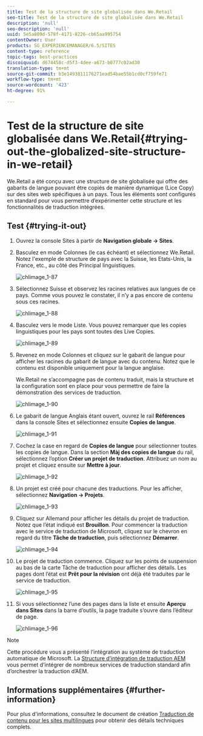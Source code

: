 ```yaml
---
title: Test de la structure de site globalisée dans We.Retail
seo-title: Test de la structure de site globalisée dans We.Retail
description: 'null'
seo-description: 'null'
uuid: 5e5a809d-578f-4171-8226-cb65aa995754
contentOwner: User
products: SG_EXPERIENCEMANAGER/6.5/SITES
content-type: reference
topic-tags: best-practices
discoiquuid: d674458c-d5f3-4dee-a673-b0777c02ad30
translation-type: tm+mt
source-git-commit: b3e1493811176271ead54bae55b1cd0cf759fe71
workflow-type: tm+mt
source-wordcount: '423'
ht-degree: 91%

---
```



# Test de la structure de site globalisée dans We.Retail{#trying-out-the-globalized-site-structure-in-we-retail}

We.Retail a été conçu avec une structure de site globalisée qui offre des gabarits de langue pouvant être copiés de manière dynamique (Lice Copy) sur des sites web spécifiques à un pays. Tous les éléments sont configurés en standard pour vous permettre d’expérimenter cette structure et les fonctionnalités de traduction intégrées.

## Test  {#trying-it-out}

1. Ouvrez la console Sites à partir de **Navigation globale -> Sites**.
1. Basculez en mode Colonnes (le cas échéant) et sélectionnez We.Retail. Notez l&#39;exemple de structure de pays avec la Suisse, les Etats-Unis, la France, etc., au côté des Principal linguistiques.

   ![chlimage_1-87](assets/chlimage_1-87a.png)

1. Sélectionnez Suisse et observez les racines relatives aux langues de ce pays. Comme vous pouvez le constater, il n’y a pas encore de contenu sous ces racines.

   ![chlimage_1-88](assets/chlimage_1-88a.png)

1. Basculez vers le mode Liste. Vous pouvez remarquer que les copies linguistiques pour les pays sont toutes des Live Copies.

   ![chlimage_1-89](assets/chlimage_1-89a.png)

1. Revenez en mode Colonnes et cliquez sur le gabarit de langue pour afficher les racines du gabarit de langue avec du contenu. Notez que le contenu est disponible uniquement pour la langue anglaise.

   We.Retail ne s’accompagne pas de contenu traduit, mais la structure et la configuration sont en place pour vous permettre de faire la démonstration des services de traduction.

   ![chlimage_1-90](assets/chlimage_1-90a.png)

1. Le gabarit de langue Anglais étant ouvert, ouvrez le rail **Références** dans la console Sites et sélectionnez ensuite **Copies de langue**.

   ![chlimage_1-91](assets/chlimage_1-91.png)

1. Cochez la case en regard de **Copies de langue** pour sélectionner toutes les copies de langue. Dans la section **Màj des copies de langue** du rail, sélectionnez l’option **Créer un projet de traduction**. Attribuez un nom au projet et cliquez ensuite sur **Mettre à jour**.

   ![chlimage_1-92](assets/chlimage_1-92.png)

1. Un projet est créé pour chacune des traductions. Pour les afficher, sélectionnez **Navigation -> Projets**.

   ![chlimage_1-93](assets/chlimage_1-93.png)

1. Cliquez sur Allemand pour afficher les détails du projet de traduction. Notez que l’état indiqué est **Brouillon**. Pour commencer la traduction avec le service de traduction de Microsoft, cliquez sur le chevron en regard du titre **Tâche de traduction**, puis sélectionnez **Démarrer**.

   ![chlimage_1-94](assets/chlimage_1-94.png)

1. Le projet de traduction commence. Cliquez sur les points de suspension au bas de la carte Tâche de traduction pour afficher des détails. Les pages dont l’état est **Prêt pour la révision** ont déjà été traduites par le service de traduction.

   ![chlimage_1-95](assets/chlimage_1-95.png)

1. Si vous sélectionnez l’une des pages dans la liste et ensuite **Aperçu dans Sites** dans la barre d’outils, la page traduite s’ouvre dans l’éditeur de page.

   ![chlimage_1-96](assets/chlimage_1-96.png)

>[!NOTE]
>
>Cette procédure vous a présenté l’intégration au système de traduction automatique de Microsoft. La [Structure d’intégration de traduction AEM](/help/sites-administering/translation.md) vous permet d’intégrer de nombreux services de traduction standard afin d’orchestrer la traduction d’AEM.

## Informations supplémentaires {#further-information}

Pour plus d&#39;informations, consultez le document de création [Traduction de contenu pour les sites multilingues](/help/sites-administering/translation.md) pour obtenir des détails techniques complets.
